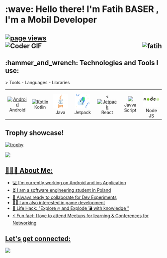 
<h1 align="left" id="kaaneneskpc-title">:wave: Hello there! I'm Fatih BASER , I'm a Mobil Developer</h1>
<p align="left">
<h2 align="left">

 <a href="https://github.com/Fatih-Baser/">
 <img src="https://komarev.com/ghpvc/?username=Fatih-BASER" alt="page views" width="200" />
  </a>
 


 
  <br>
    <img src="https://media.giphy.com/media/SWoSkN6DxTszqIKEqv/giphy.gif" alt="Coder GIF" width="320">
     <a href="#Fatih BASER STATES-title">
  <img src="https://github-readme-stats.vercel.app/api?username=Fatih-BASER&theme=dracula&show_icons=true&count_private=true&include_all_commits=true" alt="fatih" align="right" />
</a>
  <br>
   

 </abc>
</h2> 
<h2 align="left">:hammer_and_wrench: Technologies and Tools I use:</h2>
> Tools - Languages - Libraries


<table>
  <tr>
    <td align="center" width="96">
      <a href="#Fatih Baser">
        <img src="https://avatars.githubusercontent.com/u/32689599?s=200&v=4" width="48" height="48" alt="Android" />
      </a>
      <br>Android
    </td>
    <td align="center" width="96">
     <a href="#Fatih Baser">
        <img src="https://avatars.githubusercontent.com/u/1446536?s=200&v=4" width="48" height="48" alt="Kotlin" />
      </a>
      <br>Kotlin
    </td>
    <td align="center" width="96">
    <a href="#Fatih Baser">
        <img src="https://github.com/Fatih-Baser/KotlinCountryList/blob/master/app/src/main/res/drawable-v24/java.png" width="48" height="48" alt="Java" />
      </a>
      <br>Java
    </td>
    <td align="center" width="96">
     <a href="#Fatih Baser">
        <img src="https://github.com/Fatih-Baser/KotlinCountryList/blob/master/app/src/main/res/drawable-v24/jetpack.png" width="48" height="48" alt="Jetpack" />
      </a>
      <br>Jetpack
     <td align="center" width="96">
      <<a href="#Fatih Baser">
        <img src='https://raw.githubusercontent.com/rahulbanerjee26/githubAboutMeGenerator/main/icons/reactjs.svg' width="48" height="48" alt="Jetpack" />
      </a>
      <br>React
      <td align="center" width="96">
      <a href="#Fatih Baser">
        <img src ='https://raw.githubusercontent.com/rahulbanerjee26/githubAboutMeGenerator/main/icons/javascript.svg' />
       </a>
        <br>Javva Script
      <td align="center" width="96">
      <a href="#Fatih Baser">
       <img src="https://raw.githubusercontent.com/devicons/devicon/master/icons/nodejs/nodejs-original-wordmark.svg"/>
      </a>
      <br>Node JS
       
       
       
       

</table>

## Trophy showcase!

[![trophy](https://github-profile-trophy.vercel.app/?username=Fatih-Baser&theme=onedark&margin-w=15&margin-h=15)](https://github.com/Fatih-Baser)


<a href="https://github.com/Fatih-Baser">
  <img align="center" src="https://github-readme-stats.vercel.app/api/top-langs/?username=Fatih-Baser&theme=dracula&layout=compact" />

<h2 align="left">👨🏻‍💻 About Me:</h2>

- :computer: I'm currently working on Android and ios Application
- :hourglass_flowing_sand: I am a software engineering student in Poland
- :rocket: Always ready to collaborate for Dev Experiments
- :man_technologist: I am also interested in game development
- :dart: Life Hack: "Explore :fire: and Explode :bomb: with knowledge " 
- :zap: Fun fact: I love to attend Meetups for learning & Conferences for Networking<br>

<h2 align="left">Let's get connected:</h2>

<a target="_blank" href="https://www.linkedin.com/in/fatih-baser-0246651a4/"><img src="https://img.shields.io/badge/-LinkedIn-0077B5?style=for-the-badge&logo=Linkedin&logoColor=white"    width="200"></img>     </a>



